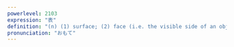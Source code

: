 ```yaml
---
powerlevel: 2103
expression: "表"
definition: "(n) (1) surface; (2) face (i.e. the visible side of an object); (3) front (of a building, etc.); obverse side (i.e. \"head\") of a coin; (4) outside; exterior; (5) appearance; (6) public; (7) (baseb) first half (of an inning); top (of an inning); (8) cover (for tatami mats, etc.); (9) (comp) foreground; (P)"
pronunciation: "おもて"
---
```

